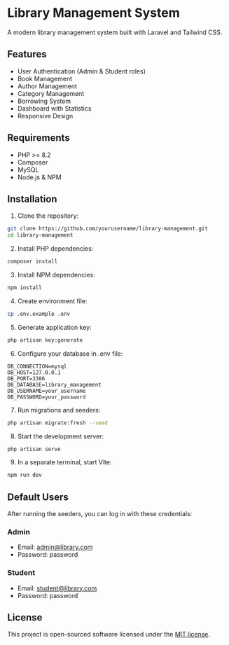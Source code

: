 # Library Management System

A modern library management system built with Laravel and Tailwind CSS.

## Features

- User Authentication (Admin & Student roles)
- Book Management
- Author Management
- Category Management
- Borrowing System
- Dashboard with Statistics
- Responsive Design

## Requirements

- PHP >= 8.2
- Composer
- MySQL
- Node.js & NPM

## Installation

1. Clone the repository:
```bash
git clone https://github.com/yourusername/library-management.git
cd library-management
```

2. Install PHP dependencies:
```bash
composer install
```

3. Install NPM dependencies:
```bash
npm install
```

4. Create environment file:
```bash
cp .env.example .env
```

5. Generate application key:
```bash
php artisan key:generate
```

6. Configure your database in .env file:
```
DB_CONNECTION=mysql
DB_HOST=127.0.0.1
DB_PORT=3306
DB_DATABASE=library_management
DB_USERNAME=your_username
DB_PASSWORD=your_password
```

7. Run migrations and seeders:
```bash
php artisan migrate:fresh --seed
```

8. Start the development server:
```bash
php artisan serve
```

9. In a separate terminal, start Vite:
```bash
npm run dev
```

## Default Users

After running the seeders, you can log in with these credentials:

### Admin
- Email: admin@library.com
- Password: password

### Student
- Email: student@library.com
- Password: password

## License

This project is open-sourced software licensed under the [MIT license](https://opensource.org/licenses/MIT).
